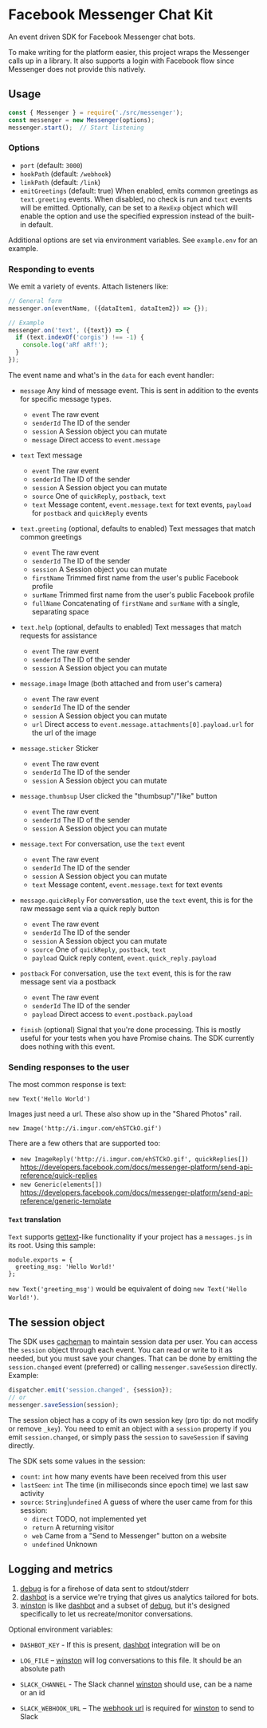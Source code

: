 Facebook Messenger Chat Kit
===========================

An event driven SDK for Facebook Messenger chat bots.

To make writing for the platform easier, this project wraps the Messenger calls
up in a library. It also supports a login with Facebook flow since Messenger
does not provide this natively.


Usage
-----

```javascript
const { Messenger } = require('./src/messenger');
const messenger = new Messenger(options);
messenger.start();  // Start listening
```

### Options

* `port` (default: `3000`)
* `hookPath` (default: `/webhook`)
* `linkPath` (default: `/link`)
* `emitGreetings` (default: true)
  When enabled, emits common greetings as `text.greeting` events.
  When disabled, no check is run and `text` events will be emitted.
  Optionally, can be set to a `RexExp` object which will enable the option and use the specified expression instead of the built-in default.

Additional options are set via environment variables. See `example.env` for an
example.

### Responding to events

We emit a variety of events. Attach listeners like:
```javascript
// General form
messenger.on(eventName, ({dataItem1, dataItem2}) => {});

// Example
messenger.on('text', ({text}) => {
  if (text.indexOf('corgis') !== -1) {
    console.log('aRf aRf!');
  }
});
```

The event name and what's in the `data` for each event handler:

* `message` Any kind of message event. This is sent in addition to the events for specific message types.
  * `event` The raw event
  * `senderId` The ID of the sender
  * `session` A Session object you can mutate
  * `message` Direct access to `event.message`
* `text` Text message
  * `event` The raw event
  * `senderId` The ID of the sender
  * `session` A Session object you can mutate
  * `source` One of `quickReply`, `postback`, `text`
  * `text` Message content, `event.message.text` for text events, `payload` for `postback` and `quickReply` events
* `text.greeting` (optional, defaults to enabled) Text messages that match common greetings
  * `event` The raw event
  * `senderId` The ID of the sender
  * `session` A Session object you can mutate
  * `firstName` Trimmed first name from the user's public Facebook profile
  * `surName` Trimmed first name from the user's public Facebook profile
  * `fullName` Concatenating of `firstName` and `surName` with a single, separating space
* `text.help` (optional, defaults to enabled) Text messages that match requests for assistance
  * `event` The raw event
  * `senderId` The ID of the sender
  * `session` A Session object you can mutate
* `message.image` Image (both attached and from user's camera)
  * `event` The raw event
  * `senderId` The ID of the sender
  * `session` A Session object you can mutate
  * `url` Direct access to `event.message.attachments[0].payload.url` for the url of the image
* `message.sticker` Sticker
  * `event` The raw event
  * `senderId` The ID of the sender
  * `session` A Session object you can mutate
* `message.thumbsup` User clicked the "thumbsup"/"like" button
  * `event` The raw event
  * `senderId` The ID of the sender
  * `session` A Session object you can mutate
* `message.text` For conversation, use the `text` event
  * `event` The raw event
  * `senderId` The ID of the sender
  * `session` A Session object you can mutate
  * `text` Message content, `event.message.text` for text events
* `message.quickReply` For conversation, use the `text` event, this is for the raw message sent via a quick reply button
  * `event` The raw event
  * `senderId` The ID of the sender
  * `session` A Session object you can mutate
  * `source` One of `quickReply`, `postback`, `text`
  * `payload` Quick reply content, `event.quick_reply.payload`
* `postback` For conversation, use the `text` event, this is for the raw message sent via a postback
  * `event` The raw event
  * `senderId` The ID of the sender
  * `payload` Direct access to `event.postback.payload`

* `finish` (optional) Signal that you're done processing. This is mostly useful
  for your tests when you have Promise chains. The SDK currently does nothing
  with this event.

  [postback]: https://developers.facebook.com/docs/messenger-platform/webhook-reference/postback-received


### Sending responses to the user

The most common response is text:

    new Text('Hello World')

Images just need a url. These also show up in the "Shared Photos" rail.

    new Image('http://i.imgur.com/ehSTCkO.gif')

There are a few others that are supported too:

* `new ImageReply('http://i.imgur.com/ehSTCkO.gif', quickReplies[])`
  https://developers.facebook.com/docs/messenger-platform/send-api-reference/quick-replies
* `new Generic(elements[])`
  https://developers.facebook.com/docs/messenger-platform/send-api-reference/generic-template


#### `Text` translation

`Text` supports [gettext]-like functionality if your project has a
`messages.js` in its root. Using this sample:

    module.exports = {
      greeting_msg: 'Hello World!'
    };

`new Text('greeting_msg')` would be equivalent of doing `new Text('Hello World!')`.

[gettext]: https://en.wikipedia.org/wiki/Gettext


The session object
------------------

The SDK uses [cacheman] to maintain session data per user. You can access the `session` object through each event. You can read or write to it as needed, but you must save your changes. That can be done by emitting the `session.changed` event (preferred) or calling `messenger.saveSession` directly. Example:

```javascript
dispatcher.emit('session.changed', {session});
// or
messenger.saveSession(session);
```

 The session object has a copy of its own session key (pro tip: do not modify or remove `_key`). You need to emit an object with a `session` property if you emit `session.changed`, or simply pass the `session` to `saveSession` if saving directly.

[cacheman]: https://github.com/cayasso/cacheman

The SDK sets some values in the session:

* `count`: `int` how many events have been received from this user
* `lastSeen`: `int` The time (in milliseconds since epoch time) we last saw activity
* `source`: `String`|`undefined` A guess of where the user came from for this session:
  * `direct` TODO, not implemented yet
  * `return` A returning visitor
  * `web` Came from a "Send to Messenger" button on a website
  * `undefined` Unknown


Logging and metrics
-------------------

1. [debug] is for a firehose of data sent to stdout/stderr
2. [dashbot] is a service we're trying that gives us analytics tailored for bots.
3. [winston] is like [dashbot] and a subset of [debug], but it's designed
   specifically to let us recreate/monitor conversations.

Optional environment variables:


* `DASHBOT_KEY` - If this is present, [dashbot] integration will be on
* `LOG_FILE` – [winston] will log conversations to this file. It should be an absolute path
* `SLACK_CHANNEL` - The Slack channel [winston] should use, can be a name or an id
* `SLACK_WEBHOOK_URL` – The [webhook url] is required for [winston] to send to Slack

   [debug]: https://github.com/visionmedia/debug
   [dashbot]: https://www.dashbot.io/
   [winston]: https://github.com/winstonjs/winston
   [webhook url]: https://api.slack.com/incoming-webhooks
